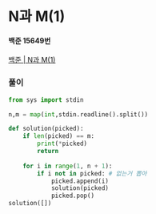 # N과 M(1)
#### 백준 15649번
[백준 | N과 M(1)](https://www.acmicpc.net/problem/15649)
### 풀이
```python
from sys import stdin

n,m = map(int,stdin.readline().split())

def solution(picked):
    if len(picked) == m:
        print(*picked)
        return
        
    for i in range(1, n + 1):
        if i not in picked: # 없는거 뽑아
            picked.append(i)
            solution(picked)
            picked.pop()
solution([])
```
